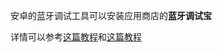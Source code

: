 安卓的蓝牙调试工具可以安装应用商店的**蓝牙调试宝**

详情可以参考[这篇教程][link]和[这篇教程][link1]

[link]:https://zhuanlan.zhihu.com/p/46836526

[link1]:https://www.cnblogs.com/rayray/p/3157601.html
